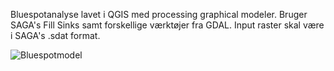 Bluespotanalyse lavet i QGIS med processing graphical modeler. Bruger SAGA's Fill Sinks samt forskellige værktøjer fra GDAL. 
Input raster skal være i SAGA's .sdat format.

![Bluespotmodel](https://raw.github.com/ballerupgis/QGIS/master/processing/bluespot/bluespot.png)
